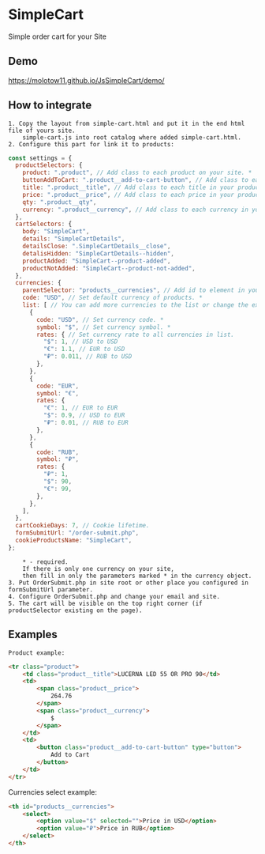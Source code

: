 # SimpleCart
Simple order cart for your Site

## Demo
https://molotow11.github.io/JsSimpleCart/demo/

## How to integrate
	1. Copy the layout from simple-cart.html and put it in the end html file of yours site.
		simple-cart.js into root catalog where added simple-cart.html.
	2. Configure this part for link it to products:
```javascript
const settings = {
  productSelectors: {
    product: ".product", // Add class to each product on your site. *
    buttonAddToCart: ".product__add-to-cart-button", // Add class to each button in your product. *
    title: ".product__title", // Add class to each title in your product. *
    price: ".product__price", // Add class to each price in your product. *
    qty: ".product__qty",
    currency: ".product__currency", // Add class to each currency in your product. *
  },
  cartSelectors: {
    body: "SimpleCart",
    details: "SimpleCartDetails",
    detailsClose: ".SimpleCartDetails__close",
    detalisHidden: "SimpleCartDetails--hidden",
    productAdded: "SimpleCart--product-added",
    productNotAdded: "SimpleCart--product-not-added",
  },
  currencies: {
    parentSelector: "products__currencies", // Add id to element in your site for to add currency select list.
    code: "USD", // Set default currency of products. *
    list: [ // You can add more currencies to the list or change the existing ones.
      {
        code: "USD", // Set currency code. *
        symbol: "$", // Set currency symbol. *
        rates: { // Set currency rate to all currencies in list.
          "$": 1, // USD to USD
          "€": 1.1, // EUR to USD
          "₽": 0.011, // RUB to USD
        },
      },
      {
        code: "EUR",
        symbol: "€",
        rates: {
          "€": 1, // EUR to EUR
          "$": 0.9, // USD to EUR
          "₽": 0.01, // RUB to EUR
        },
      },
      {
        code: "RUB",
        symbol: "₽",
        rates: {
          "₽": 1,
          "$": 90,
          "€": 99,
        },
      },
    ],
  },
  cartCookieDays: 7, // Cookie lifetime.
  formSubmitUrl: "/order-submit.php",
  cookieProductsName: "SimpleCart",
};
```
		* - required.
		If there is only one currency on your site, 
		then fill in only the parameters marked * in the currency object.
	3. Put OrderSubmit.php in site root or other place you configured in formSubmitUrl parameter.
	4. Configure OrderSubmit.php and change your email and site.
	5. The cart will be visible on the top right corner (if productSelector existing on the page).

## Examples

	Product example:
```HTML
<tr class="product">
	<td class="product__title">LUCERNA LED 55 OR PRO 90</td>
	<td>
		<span class="product__price">
			264.76
		</span>
		<span class="product__currency">
			$
		</span>
	</td>
	<td>
		<button class="product__add-to-cart-button" type="button">
			Add to Cart
		</button>
	</td>
</tr>
```
Currencies select example:
```HTML
<th id="products__currencies">
	<select>
		<option value="$" selected="">Price in USD</option>
		<option value="₽">Price in RUB</option>
	</select>
</th>
```
